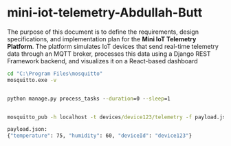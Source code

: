 # mini-iot-telemetry-Abdullah-Butt
The purpose of this document is to define the requirements, design specifications, and implementation plan for the **Mini IoT Telemetry Platform**. The platform simulates IoT devices that send real-time telemetry data through an MQTT broker, processes this data using a Django REST Framework backend, and visualizes it on a React-based dashboard


```cmd
cd "C:\Program Files\mosquitto"
mosquitto.exe -v


python manage.py process_tasks --duration=0 --sleep=1


mosquitto_pub -h localhost -t devices/device123/telemetry -f payload.json

payload.json:
{"temperature": 75, "humidity": 60, "deviceId": "device123"}
```